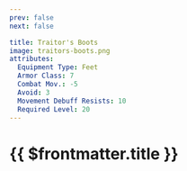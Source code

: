 ```yaml
---
prev: false
next: false

title: Traitor's Boots
image: traitors-boots.png
attributes:
  Equipment Type: Feet
  Armor Class: 7
  Combat Mov.: -5
  Avoid: 3
  Movement Debuff Resists: 10
  Required Level: 20
---
```


# {{ $frontmatter.title }}

<MyItemComponent :item="$frontmatter" />


